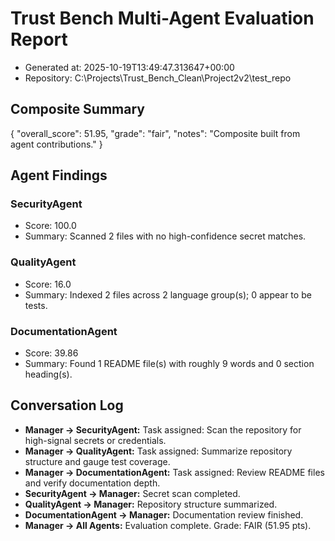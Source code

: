# Trust Bench Multi-Agent Evaluation Report
- Generated at: 2025-10-19T13:49:47.313647+00:00
- Repository: C:\Projects\Trust_Bench_Clean\Project2v2\test_repo

## Composite Summary
{
  "overall_score": 51.95,
  "grade": "fair",
  "notes": "Composite built from agent contributions."
}

## Agent Findings
### SecurityAgent
- Score: 100.0
- Summary: Scanned 2 files with no high-confidence secret matches.

### QualityAgent
- Score: 16.0
- Summary: Indexed 2 files across 2 language group(s); 0 appear to be tests.

### DocumentationAgent
- Score: 39.86
- Summary: Found 1 README file(s) with roughly 9 words and 0 section heading(s).


## Conversation Log
- **Manager -> SecurityAgent:** Task assigned: Scan the repository for high-signal secrets or credentials.
- **Manager -> QualityAgent:** Task assigned: Summarize repository structure and gauge test coverage.
- **Manager -> DocumentationAgent:** Task assigned: Review README files and verify documentation depth.
- **SecurityAgent -> Manager:** Secret scan completed.
- **QualityAgent -> Manager:** Repository structure summarized.
- **DocumentationAgent -> Manager:** Documentation review finished.
- **Manager -> All Agents:** Evaluation complete. Grade: FAIR (51.95 pts).